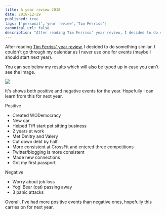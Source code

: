 ```yaml
---
title: A year review 2018
date: 2018-12-29
published: true
tags: ['personal','year review','Tim Ferriss']
canonical_url: false
description: "After reading Tim Ferriss' year review, I decided to do something similar. I couldn't go through my calendar as I never use one for events (maybe I should start next year)."
---
```


After reading [Tim Ferriss' year review](https://tim.blog/2018/12/28/past-year-review/), I decided to do something similar. I couldn't go through my calendar as I never use one for events (maybe I should start next year).

You can see below my results which will also be typed up in case you can't see the image.

![](/blog/wp-content/uploads/2018/12/15461205114148448545120079397426069.jpg)

It's shows both positive and negative events for the year. Hopefully I can learn from this for next year.

Positive

- Created WODemocracy
- New car
- Helped Tiff start pet sitting business
- 2 years at work
- Met Dmitry and Valery
- Cut down debt by half
- More consistent at CrossFit and entered three competitions
- Twitter/blogging is more consistent
- Made new connections
- Got my first passport

Negative

- Worry about job loss
- Yogi Bear (cat) passing away
- 3 panic attacks

Overall, I've had more positive events than negative ones, hopefully this carries on for next year.
